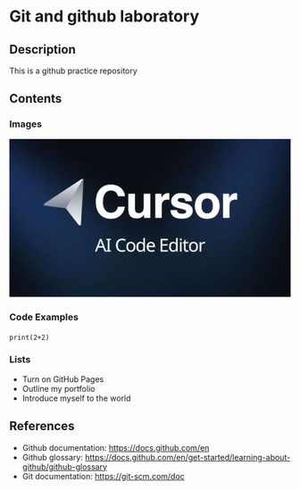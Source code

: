 # Git and github laboratory

## Description
This is a github practice repository

## Contents

### Images

![Coding is borring now, (Cursor Image)](/1_PGy33jpk3D_sNn8nGE6Xyg.jpg)

### Code Examples
```print(2+2) ```

### Lists

- Turn on GitHub Pages
- Outline my portfolio
- Introduce myself to the world

## References
* Github documentation: https://docs.github.com/en
* Github glossary: https://docs.github.com/en/get-started/learning-about-github/github-glossary
* Git documentation: https://git-scm.com/doc

